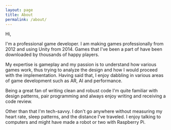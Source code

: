 ```yaml
---
layout: page
title: About
permalink: /about/
---
```


Hi,

I'm a professional game developer. I am making games professionally from 2012 and using Unity from 2014. Games that I've been a part of have been downloaded by thousands of happy players.

My expertise is gameplay and my passion is to understand how various games work, thus trying to analyze the design and how I would proceed with the implementation. Having said that, I enjoy dabbling in various areas of game development such as AR, AI and performance.

Being a great fan of writing clean and robust code I'm quite familiar with design patterns, pair programming and always enjoy writing and receiving a code review.

Other than that I'm tech-savvy. I don't go anywhere without measuring my heart rate, sleep patterns, and the distance I've traveled. I enjoy talking to computers and might have made a robot or two with Raspberry Pi.
